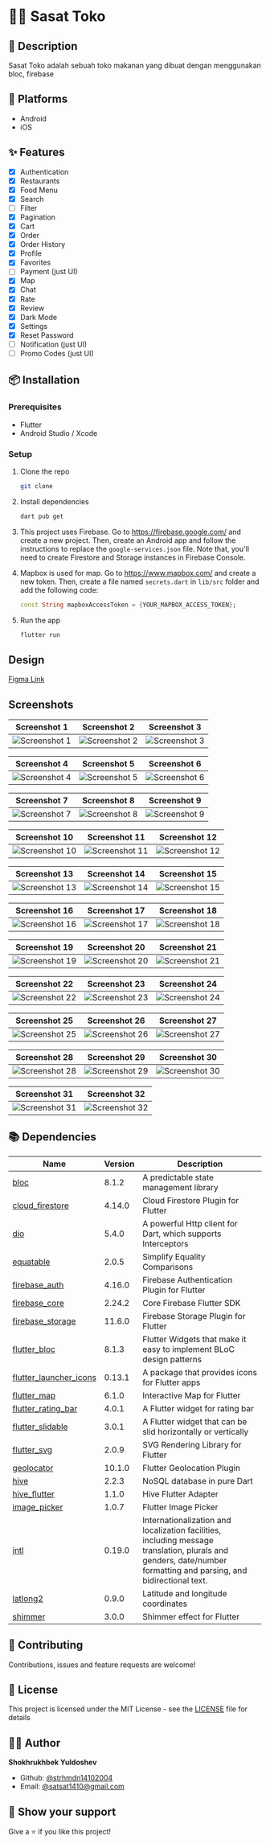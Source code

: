 # 🍴🥷 Sasat Toko

## 📝 Description

Sasat Toko adalah sebuah toko makanan yang dibuat dengan menggunakan bloc, firebase

## 📱 Platforms

-   Android
-   iOS

## ✨ Features

-   [x] Authentication
-   [x] Restaurants
-   [x] Food Menu
-   [x] Search
-   [ ] Filter
-   [x] Pagination
-   [x] Cart
-   [x] Order
-   [x] Order History
-   [x] Profile
-   [x] Favorites
-   [ ] Payment (just UI)
-   [x] Map
-   [x] Chat
-   [x] Rate
-   [x] Review
-   [x] Dark Mode
-   [x] Settings
-   [x] Reset Password
-   [ ] Notification (just UI)
-   [ ] Promo Codes (just UI)

## 📦 Installation

### Prerequisites

-   Flutter
-   Android Studio / Xcode

### Setup

1. Clone the repo

    ```sh
    git clone
    ```

2. Install dependencies

    ```sh
    dart pub get
    ```

3. This project uses Firebase. Go to https://firebase.google.com/ and create a new project. Then, create an Android app and follow the instructions to replace the `google-services.json` file. Note that, you'll need to create Firestore and Storage instances in Firebase Console.

4. Mapbox is used for map. Go to https://www.mapbox.com/ and create a new token. Then, create a file named `secrets.dart` in `lib/src` folder and add the following code:

    ```dart
    const String mapboxAccessToken = {YOUR_MAPBOX_ACCESS_TOKEN};
    ```

5. Run the app

    ```sh
    flutter run
    ```

## Design

[Figma Link](https://www.figma.com/file/CaPZO6Pu0cXl2ql4FdUT2p/Pixel-True---Food-Delivery-UI-Kit?t=5D9eRTLKxqB0TYJB-6)

## Screenshots

<!-- variables -->

<!-- Variables -->

[screenshot1]: https://github.com/ShokhrukhbekYuldoshev/Food-Ninja/assets/72590392/82f7adb4-7615-4e61-bb36-98fcf63345fb 'Screenshot 1'
[screenshot2]: https://github.com/ShokhrukhbekYuldoshev/Food-Ninja/assets/72590392/caa56940-163c-4f9f-8b34-e49263e75776 'Screenshot 2'
[screenshot3]: https://github.com/ShokhrukhbekYuldoshev/Food-Ninja/assets/72590392/a49f5482-2ad2-4015-a036-9b7cf6f44164 'Screenshot 3'
[screenshot4]: https://github.com/ShokhrukhbekYuldoshev/Food-Ninja/assets/72590392/45289d1f-7c71-4f28-9056-2b9e2a581dc7 'Screenshot 4'
[screenshot5]: https://github.com/ShokhrukhbekYuldoshev/Food-Ninja/assets/72590392/16cd42d1-b358-484e-9a9b-4e34d889ed39 'Screenshot 5'
[screenshot6]: https://github.com/ShokhrukhbekYuldoshev/Food-Ninja/assets/72590392/4dc1be24-5886-4c9f-a301-1423f984f584 'Screenshot 6'
[screenshot7]: https://github.com/ShokhrukhbekYuldoshev/Food-Ninja/assets/72590392/4ae70fd2-e131-4d19-acd6-c16335d51e61 'Screenshot 7'
[screenshot8]: https://github.com/ShokhrukhbekYuldoshev/Food-Ninja/assets/72590392/bda14b62-c886-49af-92f2-c2b73166ea76 'Screenshot 8'
[screenshot9]: https://github.com/ShokhrukhbekYuldoshev/Food-Ninja/assets/72590392/2760671f-73d6-4600-8543-58766e546d5e 'Screenshot 9'
[screenshot10]: https://github.com/ShokhrukhbekYuldoshev/Food-Ninja/assets/72590392/5c2eefb1-b769-498a-bac1-ef0ae54d0793 'Screenshot 10'
[screenshot11]: https://github.com/ShokhrukhbekYuldoshev/Food-Ninja/assets/72590392/eb2a88c5-c224-4d46-9de6-83c223ac1e1c 'Screenshot 11'
[screenshot12]: https://github.com/ShokhrukhbekYuldoshev/Food-Ninja/assets/72590392/d5fbbde5-93f7-4616-9318-897b0449c373 'Screenshot 12'
[screenshot13]: https://github.com/ShokhrukhbekYuldoshev/Food-Ninja/assets/72590392/8b74fb15-ec2c-48c2-8183-4f0dba841836 'Screenshot 13'
[screenshot14]: https://github.com/ShokhrukhbekYuldoshev/Food-Ninja/assets/72590392/20d5b83d-f602-40b0-9587-367600462399 'Screenshot 14'
[screenshot15]: https://github.com/ShokhrukhbekYuldoshev/Food-Ninja/assets/72590392/1e0512c2-c2ca-4188-a756-e8a8f2049dbf 'Screenshot 15'
[screenshot16]: https://github.com/ShokhrukhbekYuldoshev/Food-Ninja/assets/72590392/43cb85b7-24e0-4293-9927-6bd27265e60d 'Screenshot 16'
[screenshot17]: https://github.com/ShokhrukhbekYuldoshev/Food-Ninja/assets/72590392/500e800f-281f-41fe-b90e-bc06349e7653 'Screenshot 17'
[screenshot18]: https://github.com/ShokhrukhbekYuldoshev/Food-Ninja/assets/72590392/f3100362-d349-48da-a305-883be2c486e3 'Screenshot 18'
[screenshot19]: https://github.com/ShokhrukhbekYuldoshev/Food-Ninja/assets/72590392/0be05079-825e-4ba3-ae0a-91282a698838 'Screenshot 19'
[screenshot20]: https://github.com/ShokhrukhbekYuldoshev/Food-Ninja/assets/72590392/6a0a7647-fad0-4351-8b49-e7c928d0f0e4 'Screenshot 20'
[screenshot21]: https://github.com/ShokhrukhbekYuldoshev/Food-Ninja/assets/72590392/79dca987-12e4-4c01-bb40-283335af22ff 'Screenshot 21'
[screenshot22]: https://github.com/ShokhrukhbekYuldoshev/Food-Ninja/assets/72590392/fd4e8988-800c-4721-b816-fb3939a31d73 'Screenshot 22'
[screenshot23]: https://github.com/ShokhrukhbekYuldoshev/Food-Ninja/assets/72590392/fe3dd9da-7228-4fc4-a9e8-3bd863668c95 'Screenshot 23'
[screenshot24]: https://github.com/ShokhrukhbekYuldoshev/Food-Ninja/assets/72590392/e572065c-7876-473f-80b1-9d8a9ce7e921 'Screenshot 24'
[screenshot25]: https://github.com/ShokhrukhbekYuldoshev/Food-Ninja/assets/72590392/d51908ce-ac9d-462e-99b7-40616c9b22cc 'Screenshot 25'
[screenshot26]: https://github.com/ShokhrukhbekYuldoshev/Food-Ninja/assets/72590392/c490355f-fa1c-431c-a96f-a5c4998c3e08 'Screenshot 26'
[screenshot27]: https://github.com/ShokhrukhbekYuldoshev/Food-Ninja/assets/72590392/3330cddd-4fb7-47a3-8dbc-2dab40481217 'Screenshot 27'
[screenshot28]: https://github.com/ShokhrukhbekYuldoshev/Food-Ninja/assets/72590392/44c605ad-1140-4da8-9ff9-1a317ef44125 'Screenshot 28'
[screenshot29]: https://github.com/ShokhrukhbekYuldoshev/Food-Ninja/assets/72590392/3429e289-1695-4f58-8c1d-0589257f5ac1 'Screenshot 29'
[screenshot30]: https://github.com/ShokhrukhbekYuldoshev/Food-Ninja/assets/72590392/7c27ea86-cace-4579-b2ba-c2468e13f272 'Screenshot 30'
[screenshot31]: https://github.com/ShokhrukhbekYuldoshev/Food-Ninja/assets/72590392/0091594f-f548-4c5a-a066-c639a37daca5 'Screenshot 31'
[screenshot32]: https://github.com/ShokhrukhbekYuldoshev/Food-Ninja/assets/72590392/4f91faf7-9b38-40f3-93fc-f9eb8501d49b 'Screenshot 32'

<!-- Table -->

|         Screenshot 1         |         Screenshot 2         |         Screenshot 3         |
| :--------------------------: | :--------------------------: | :--------------------------: |
| ![Screenshot 1][screenshot1] | ![Screenshot 2][screenshot2] | ![Screenshot 3][screenshot3] |

|         Screenshot 4         |         Screenshot 5         |         Screenshot 6         |
| :--------------------------: | :--------------------------: | :--------------------------: |
| ![Screenshot 4][screenshot4] | ![Screenshot 5][screenshot5] | ![Screenshot 6][screenshot6] |

|         Screenshot 7         |         Screenshot 8         |         Screenshot 9         |
| :--------------------------: | :--------------------------: | :--------------------------: |
| ![Screenshot 7][screenshot7] | ![Screenshot 8][screenshot8] | ![Screenshot 9][screenshot9] |

|         Screenshot 10          |         Screenshot 11          |         Screenshot 12          |
| :----------------------------: | :----------------------------: | :----------------------------: |
| ![Screenshot 10][screenshot10] | ![Screenshot 11][screenshot11] | ![Screenshot 12][screenshot12] |

|         Screenshot 13          |         Screenshot 14          |         Screenshot 15          |
| :----------------------------: | :----------------------------: | :----------------------------: |
| ![Screenshot 13][screenshot13] | ![Screenshot 14][screenshot14] | ![Screenshot 15][screenshot15] |

|         Screenshot 16          |         Screenshot 17          |         Screenshot 18          |
| :----------------------------: | :----------------------------: | :----------------------------: |
| ![Screenshot 16][screenshot16] | ![Screenshot 17][screenshot17] | ![Screenshot 18][screenshot18] |

|         Screenshot 19          |         Screenshot 20          |         Screenshot 21          |
| :----------------------------: | :----------------------------: | :----------------------------: |
| ![Screenshot 19][screenshot19] | ![Screenshot 20][screenshot20] | ![Screenshot 21][screenshot21] |

|         Screenshot 22          |         Screenshot 23          |         Screenshot 24          |
| :----------------------------: | :----------------------------: | :----------------------------: |
| ![Screenshot 22][screenshot22] | ![Screenshot 23][screenshot23] | ![Screenshot 24][screenshot24] |

|         Screenshot 25          |         Screenshot 26          |         Screenshot 27          |
| :----------------------------: | :----------------------------: | :----------------------------: |
| ![Screenshot 25][screenshot25] | ![Screenshot 26][screenshot26] | ![Screenshot 27][screenshot27] |

|         Screenshot 28          |         Screenshot 29          |         Screenshot 30          |
| :----------------------------: | :----------------------------: | :----------------------------: |
| ![Screenshot 28][screenshot28] | ![Screenshot 29][screenshot29] | ![Screenshot 30][screenshot30] |

|         Screenshot 31          |         Screenshot 32          |
| :----------------------------: | :----------------------------: |
| ![Screenshot 31][screenshot31] | ![Screenshot 32][screenshot32] |

## 📚 Dependencies

| Name                                                                      | Version | Description                                                                                                                                                       |
| ------------------------------------------------------------------------- | ------- | ----------------------------------------------------------------------------------------------------------------------------------------------------------------- |
| [bloc](https://pub.dev/packages/bloc)                                     | 8.1.2   | A predictable state management library                                                                                                                            |
| [cloud_firestore](https://pub.dev/packages/cloud_firestore)               | 4.14.0  | Cloud Firestore Plugin for Flutter                                                                                                                                |
| [dio](https://pub.dev/packages/dio)                                       | 5.4.0   | A powerful Http client for Dart, which supports Interceptors                                                                                                      |
| [equatable](https://pub.dev/packages/equatable)                           | 2.0.5   | Simplify Equality Comparisons                                                                                                                                     |
| [firebase_auth](https://pub.dev/packages/firebase_auth)                   | 4.16.0  | Firebase Authentication Plugin for Flutter                                                                                                                        |
| [firebase_core](https://pub.dev/packages/firebase_core)                   | 2.24.2  | Core Firebase Flutter SDK                                                                                                                                         |
| [firebase_storage](https://pub.dev/packages/firebase_storage)             | 11.6.0  | Firebase Storage Plugin for Flutter                                                                                                                               |
| [flutter_bloc](https://pub.dev/packages/flutter_bloc)                     | 8.1.3   | Flutter Widgets that make it easy to implement BLoC design patterns                                                                                               |
| [flutter_launcher_icons](https://pub.dev/packages/flutter_launcher_icons) | 0.13.1  | A package that provides icons for Flutter apps                                                                                                                    |
| [flutter_map](https://pub.dev/packages/flutter_map)                       | 6.1.0   | Interactive Map for Flutter                                                                                                                                       |
| [flutter_rating_bar](https://pub.dev/packages/flutter_rating_bar)         | 4.0.1   | A Flutter widget for rating bar                                                                                                                                   |
| [flutter_slidable](https://pub.dev/packages/flutter_slidable)             | 3.0.1   | A Flutter widget that can be slid horizontally or vertically                                                                                                      |
| [flutter_svg](https://pub.dev/packages/flutter_svg)                       | 2.0.9   | SVG Rendering Library for Flutter                                                                                                                                 |
| [geolocator](https://pub.dev/packages/geolocator)                         | 10.1.0  | Flutter Geolocation Plugin                                                                                                                                        |
| [hive](https://pub.dev/packages/hive)                                     | 2.2.3   | NoSQL database in pure Dart                                                                                                                                       |
| [hive_flutter](https://pub.dev/packages/hive_flutter)                     | 1.1.0   | Hive Flutter Adapter                                                                                                                                              |
| [image_picker](https://pub.dev/packages/image_picker)                     | 1.0.7   | Flutter Image Picker                                                                                                                                              |
| [intl](https://pub.dev/packages/intl)                                     | 0.19.0  | Internationalization and localization facilities, including message translation, plurals and genders, date/number formatting and parsing, and bidirectional text. |
| [latlong2](https://pub.dev/packages/latlong2)                             | 0.9.0   | Latitude and longitude coordinates                                                                                                                                |
| [shimmer](https://pub.dev/packages/shimmer)                               | 3.0.0   | Shimmer effect for Flutter                                                                                                                                        |

## 🤝 Contributing

Contributions, issues and feature requests are welcome!

## 📝 License

This project is licensed under the MIT License - see the [LICENSE](LICENSE) file for details

## 👨‍💻 Author

**Shokhrukhbek Yuldoshev**

-   Github: [@strhmdn14102004](https://github.com/strhmdn14102004)
-   Email: [@satsat1410@gmail.com](mailto:https://github.com/strhmdn14102004)

## 🌟 Show your support

Give a ⭐️ if you like this project!
